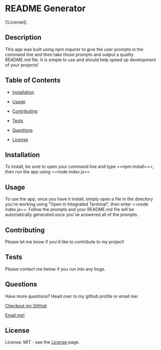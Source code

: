 
  # README Generator
  
![License]( 

  ## Description
  
This app was built using npm inquirer to give the user prompts in the command line and then take those prompts and output a quality README.md file. It is simple to use and should help speed up development of your projects!
  
## Table of Contents
  
* [Installation](#Installation)
  
* [Usage](#Usage)
  
* [Contributing](#Contributing)
  
* [Tests](#Tests)
  
* [Questions](#Questions)
  
* [License](#License)
  
## Installation
  
To install, be sure to open your command line and type ==npm install===, then run the app using ==node index.js==
  
## Usage
  
To use the app, once you have it install, simply open a file in the directory you're working using "Open in Integrated Terminal", then enter ==node index.js==. Follow the prompts and your README.md file will be automatically generated once you've answered all of the prompts.
  
## Contributing
  
Please let me know if you'd like to contribute to my project!
  
## Tests
  
Please contact me below if you run into any bugs.
  
## Questions
  
Have more questions? Head over to my github profile or email me:
  
[Checkout my GitHub](www.github.com/jhdavey)
  
[Email me!](hdwebdevelopment@gmail.com)
  
## License
  
License: MIT - see the [License]() page.

  